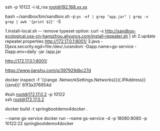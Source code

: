 ssh -p 10122 -i id_rsa root@192.168.xx.xx 


bash ~/sandbox/bin/sandbox.sh -p `ps -ef | grep "app.jar" | grep -v grep | awk '{print $2}'` -S

1.install-local.sh -- remove typeset option: curl -s http://sandbox-ecological.oss-cn-hangzhou.aliyuncs.com/install-repeater.sh | sh
2.update repeater.properties http://172.17.0.1:8001/
3.java -Djava.security.egd=file:/dev/./urandom -Dapp.name=gs-service -Dapp.env=daily -jar /app.jar

     


http://172.17.0.1:8001/


https://www.jianshu.com/p/397929dbc27d

docker inspect -f '{{range .NetworkSettings.Networks}}{{.IPAddress}}{{end}}' 61f3a376954d

#ssh root@172.17.0.2 -p 10122  
ssh root@172.17.0.2  
 
docker build -t springbootdemo4docker .

--name gs-service
docker run --name gs-service -d -p 18080:8080 -p 10122:22 springbootdemo4docker